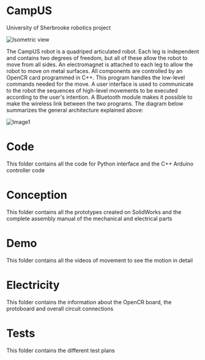 # CampUS
University of Sherbrooke robotics project
  
  ![Isometric view](https://user-images.githubusercontent.com/98042679/154827627-ff07e487-ea2e-4c38-a949-d4acb07813e9.JPG)
  
The CampUS robot is a quadriped articulated robot. Each leg is independent and contains two degrees of freedom, but all of these allow the robot to move from all sides.   An electromagnet is attached to each leg to allow the robot to move on metal surfaces. All components are controlled by an OpenCR card programmed in C++. This program handles the low-level commands needed for the move. A user interface is used to communicate to the robot the sequences of high-level movements to be executed according to the user's intention. A Bluetooth module makes it possible to make the wireless link between the two programs. The diagram below summarizes the general architecture explained above:
 
![Image1](https://user-images.githubusercontent.com/61423054/162639507-b5bcffe8-850c-49e4-9823-b323be120eb4.png)

# Code

  This folder contains all the code for Python interface and the C++ Arduino controller code
  
# Conception 

  This folder contains all the prototypes created on SolidWorks and the complete assembly manual of the mechanical and electrical parts

# Demo 

  This folder contains all the videos of movement to see the motion in detail
  
# Electricity

  This folder contains the information about the OpenCR board, the protoboard and overall circuit connections
  
# Tests

  This folder contains the different test plans 


